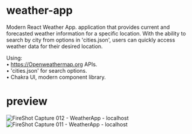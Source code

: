 # weather-app
Modern React Weather App. application that provides current and forecasted weather information for a specific location. With the ability to search by city from options in 'cities.json', users can quickly access weather data for their desired location.

Using:   
• https://Openweathermap.org APIs.   
• 'cities.json' for search options.  
• Chakra UI, modern component library.

# preview
![FireShot Capture 012 - WeatherApp - localhost](https://github.com/ItayLevy1/weather-app/assets/106584490/3b3363b0-811e-475c-aacb-0b0aabc46939)
![FireShot Capture 011 - WeatherApp - localhost](https://github.com/ItayLevy1/weather-app/assets/106584490/8363f63a-ed03-46c1-b841-1e48490dc34c)
